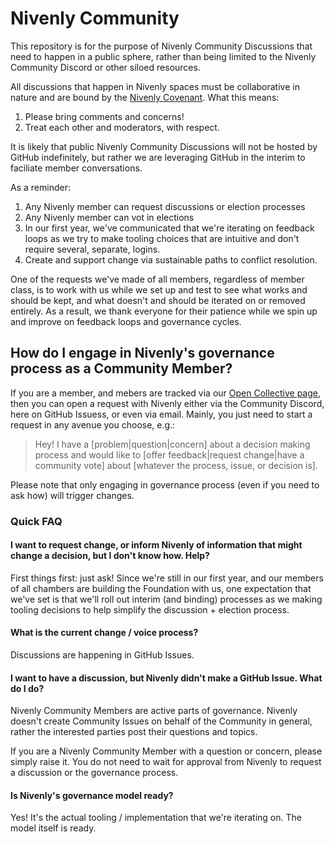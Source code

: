 # Nivenly Community 

This repository is for the purpose of Nivenly Community Discussions that need to happen
in a public sphere, rather than being limited to the Nivenly Community Discord or other
siloed resources.

All discussions that happen in Nivenly spaces must be collaborative in nature and
are bound by the [Nivenly Covenant](https://nivenly.org/covenant/). What this means:

1. Please bring comments and concerns!
2. Treat each other and moderators, with respect.

It is likely that public Nivenly Community Discussions will not be hosted by GitHub
indefinitely, but rather we are leveraging GitHub in the interim to faciliate member
conversations.

As a reminder:

1. Any Nivenly member can request discussions or election processes
2. Any Nivenly member can vot in elections
3. In our first year, we've communicated that we're iterating on feedback loops as
   we try to make tooling choices that are intuitive and don't require several,
   separate, logins.
4. Create and support change via sustainable paths to conflict resolution.

One of the requests we've made of all members, regardless of member class, is to
work with us while we set up and test to see what works and should be kept, and what
doesn't and should be iterated on or removed entirely. As a result, we thank everyone
for their patience while we spin up and improve on feedback loops and governance
cycles.

## How do I engage in Nivenly's governance process as a Community Member?

If you are a member, and mebers are tracked via our [Open Collective page](https://opencollective.com/nivenly-foundation),
then you can open a request with Nivenly either via the Community Discord,
here on GitHub Issuess, or even via email. Mainly, you just need to start a
request in any avenue you choose, e.g.:

> Hey! I have a [problem|question|concern] about a decision making process
> and would like to [offer feedback|request change|have a community vote] about
> [whatever the process, issue, or decision is].

Please note that only engaging in governance process (even if you need to ask
how) will trigger changes. 

### Quick FAQ

#### I want to request change, or inform Nivenly of information that might change a decision, but I don't know how. Help?

First things first: just ask! Since we're still in our first year, and our members
of all chambers are building the Foundation with us, one expectation that we've set
is that we'll roll out interim (and binding) processes as we making tooling decisions
to help simplify the discussion + election process.

#### What is the current change / voice process?

Discussions are happening in GitHub Issues. 

#### I want to have a discussion, but Nivenly didn't make a GitHub Issue. What do I do?

Nivenly Community Members are active parts of governance. Nivenly doesn't create
Community Issues on behalf of the Community in general, rather the interested
parties post their questions and topics.

If you are a Nivenly Community Member with a question or concern, please simply
raise it. You do not need to wait for approval from Nivenly to request a discussion
or the governance process.

#### Is Nivenly's governance model ready?

Yes! It's the actual tooling / implementation that we're iterating on. The model
itself is ready.
